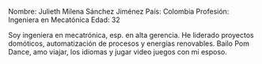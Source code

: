 Nombre: Julieth Milena Sánchez Jiménez
País: Colombia
Profesión: Ingeniera en Mecatónica
Edad: 32

Soy ingeniera en mecatrónica, esp. en alta gerencia. He liderado proyectos domóticos, automatización de procesos y energías renovables. 
Bailo Pom Dance, amo viajar, los idiomas y jugar video juegos con mi esposo.